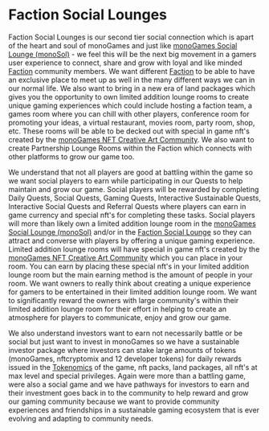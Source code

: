 <h1>Faction Social Lounges</h1>
<p>
Faction Social Lounges is our second tier social connection which is apart of the heart and soul of monoGames and just like <a href="https://github.com/369gtech/monoGames-Social-Lounge-monoSol-">monoGames Social Lounge (monoSol)</a> - we feel this will be the next big movement in a gamers user experience to connect, share and grow with loyal and like minded <a href="https://github.com/369gtech/Factions">Faction</a> community members. We want different <a href="https://github.com/369gtech/Factions">Faction</a> to be able to have an exclusive place to meet up as well in the many different ways we can in our normal life. We also want to bring in a new era of land packages which gives you the opportunity to own limited addition lounge rooms to create unique gaming experiences which could include hosting a faction team, a games room where you can chill with other players, conference room for promoting your ideas, a virtual restaurant, movies room, party room, shop, etc. These rooms will be able to be decked out with special in game nft's created by the <a href="https://github.com/369gtech/monoGames-NFT-Creative-Art-Community">monoGames NFT Creative Art Community</a>. We also want to create Partnership Lounge Rooms within the Faction which connects with other platforms to grow our game too.
  
We understand that not all players are good at battling within the game so we want social players to earn while participating in our Quests to help maintain and grow our game. Social players will be rewarded by completing Daily Quests, Social Quests, Gaming Quests, Interactive Sustainable Quests, Interactive Social Quests and Referral Quests where players can earn in game currency and special nft's for completing these tasks. Social players will more than likely own a limited addition lounge room in the <a href="https://github.com/369gtech/monoGames-Social-Lounge-monoSol-">monoGames Social Lounge (monoSol)</a> and/or in the <a href="https://github.com/369gtech/Faction-Social-Lounges">Faction Social Lounge</a> so they can attract and converse with players by offering a unique gaming experience. Limited addition lounge rooms will have special in game nft's created by the <a href="https://github.com/369gtech/monoGames-NFT-Creative-Art-Community">monoGames NFT Creative Art Community</a> which you can place in your room. You can earn by placing these special nft's in your limited addition lounge room but the main earning method is the amount of people in your room. We want owners to really think about creating a unique experience for gamers to be entertained in their limited addition lounge room. We want to significantly reward the owners with large community's within their limited addition lounge room for their effort in helping to create an atmosphere for players to communicate, enjoy and grow our game.
  
We also understand investors want to earn not necessarily battle or be social but just want to invest in monoGames so we have a sustainable investor package where investors can stake large amounts of tokens (monoGames, nftcryptomix and 12 developer tokens) for daily rewards issued in the <a href="https://github.com/369gtech/Tokenomics">Tokenomics</a> of the game, nft packs, land packages, all nft's at max level and special privileges. Again were more than a battling game, were also a social game and we have pathways for investors to earn and their investment goes back in to the community to help reward and grow our gaming community because we want to provide community experiences and friendships in a sustainable gaming ecosystem that is ever evolving and adapting to community needs.
</p>
